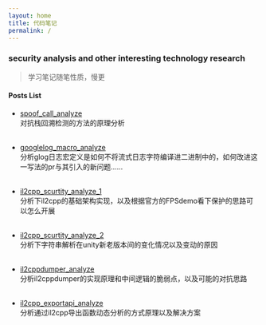 ```yaml
---
layout: home
title: 代码笔记
permalink: /
---
```


### security analysis and other interesting technology research
> 学习笔记随笔性质，慢更

#### Posts List
- [spoof_call_analyze](https://lstaroth.github.io/2023-03-03-spoof_call_analyze.html)  
对抗栈回溯检测的方法的原理分析<br><br>

- [googlelog_macro_analyze](https://lstaroth.github.io/2023-03-04-Googlelog_macro_analyze.html)  
分析glog日志宏定义是如何不将流式日志字符编译进二进制中的，如何改进这一写法的pr与其引入的新问题......<br><br>

- [il2cpp_scurtity_analyze_1](https://lstaroth.github.io/2023-03-05-il2cpp_scurtity_analyze_1.html)  
分析下il2cpp的基础架构实现，以及根据官方的FPSdemo看下保护的思路可以怎么开展<br><br>

- [il2cpp_scurtity_analyze_2](https://lstaroth.github.io/2023-03-05-il2cpp_scurtity_analyze_2.html)  
分析下字符串解析在unity新老版本间的变化情况以及变动的原因<br><br>

- [il2cppdumper_analyze](https://lstaroth.github.io/2023-03-05-il2cppdumper_analyze.html)  
分析il2cppdumper的实现原理和中间逻辑的脆弱点，以及可能的对抗思路<br><br>

- [il2cpp_exportapi_analyze](https://lstaroth.github.io/2023-03-05-il2cppzygisk_exportapi_analyze.html)  
分析通过il2cpp导出函数动态分析的方式原理以及解决方案<br><br>
